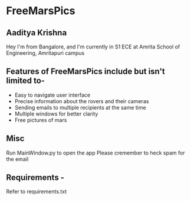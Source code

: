 # FreeMarsPics

## Aaditya Krishna
Hey I'm from Bangalore, and I'm currently in S1 ECE at Amrita School of Engineering, Amritapuri campus

## Features of FreeMarsPics include but isn't limited to- 
- Easy to navigate user interface
- Precise information about the rovers and their cameras
- Sending emails to multiple recipients at the same time
- Multiple windows for better clarity
- Free pictures of mars

## Misc
Run MainWindow.py to open the app
Please cremember to heck spam for the email

## Requirements - 
Refer to requirements.txt
